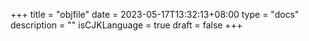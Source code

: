 +++
title = "objfile"
date = 2023-05-17T13:32:13+08:00
type = "docs"
description = ""
isCJKLanguage = true
draft = false
+++